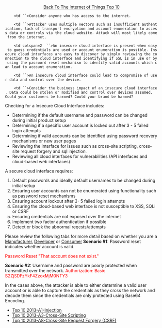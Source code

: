 <center>

[Back To The Internet of Things
Top 10](https://www.owasp.org/index.php/OWASP_Internet_of_Things_Project#tab=Top_10_IoT_Vulnerabilities__282014_29)

</center>

`    <td ``>Consider anyone who has access to the internet.`

</td>

`    <td ``>Attacker uses multiple vectors such as insufficient authentication, lack of transport encryption and account enumeration to access data or controls via the cloud website. Attack will most likely come from the internet.`

</td>

`    <td colspan=2  ``>An insecure cloud interface is present when easy to guess credentials are used or account enumeration is possible. Insecure cloud interfaces are easy to discover by simply reviewing the connection to the cloud interface and identifying if SSL is in use or by using the password reset mechanism to identify valid accounts which can lead to account enumeration.`

</td>

`    <td ``>An insecure cloud interface could lead to compromise of user data and control over the device.`

</td>

`    <td ``>Consider the business impact of an insecure cloud interface. Data could be stolen or modified and control over devices assumed.  Could your customers be harmed? Could your brand be harmed?`

</td>

Checking for a Insecure Cloud Interface includes:

  - Determining if the default username and password can be changed
    during initial product setup
  - Determining if a specific user account is locked out after 3 - 5
    failed login attempts
  - Determining if valid accounts can be identified using password
    recovery mechanisms or new user pages
  - Reviewing the interface for issues such as cross-site scripting,
    cross-site request forgery and sql injection.
  - Reviewing all cloud interfaces for vulnerabilities (API interfaces
    and cloud-based web interfaces)

A secure cloud interface requires:

1.  Default passwords and ideally default usernames to be changed during
    initial setup
2.  Ensuring user accounts can not be enumerated using functionality
    such as password reset mechanisms
3.  Ensuring account lockout after 3- 5 failed login attempts
4.  Ensuring the cloud-based web interface is not susceptible to XSS,
    SQLi or CSRF
5.  Ensuring credentials are not exposed over the internet
6.  Implement two factor authentication if possible
7.  Detect or block the abnormal reqests/attempts

Please review the following tabs for more detail based on whether you
are a
[Manufacturer](https://www.owasp.org/index.php/OWASP_Internet_of_Things_Top_Ten_Project#tab=Manufacturers),
[Developer](https://www.owasp.org/index.php/OWASP_Internet_of_Things_Top_Ten_Project#tab=Developers)
or
[Consumer](https://www.owasp.org/index.php/OWASP_Internet_of_Things_Top_Ten_Project#tab=Consumers)
 **Scenario \#1:** Password reset indicates whether account is valid.

<span style="color:red;"> Password Reset "That account does not exist."

</span> **Scenario \#2:** Username and password are poorly protected
when transmitted over the network. <span style="color:red;">
Authorization: Basic S2ZjSDFzYkF4ZzoxMjM0NTY3

</span> In the cases above, the attacker is able to either determine a
valid user account or is able to capture the credentials as they cross
the network and decode them since the credentials are only protected
using Base64 Encoding.

  - [Top 10 2013-A1-Injection](https://www.owasp.org/index.php/Top_10_2013-A1-Injection)
  - [Top 10 2013-A3-Cross-Site
    Scripting](https://www.owasp.org/index.php/Top_10_2013-A3-Cross-Site_Scripting_\(XSS\))
  - [Top 10 2013-A8-Cross-Site Request Forgery
    (CSRF)](https://www.owasp.org/index.php/Top_10_2013-A8-Cross-Site_Request_Forgery_\(CSRF\))